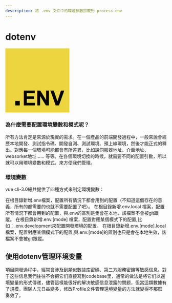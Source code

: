 ```yaml
---
description: 將 .env 文件中的環境參數加載到 process.env
---
```


# dotenv

![](../../.gitbook/assets/env.PNG)


### 為什麼需要配置環境變數和模式呢？

所有方法肯定是來源於現實的需求。在一個產品的前端開發過程中，一般來說會經歷本地開發、測試指令碼、開發自測、測試環境、預上線環境，然後才能正式的釋出。對應每一個環境可能都會有所差異，比如說伺服器地址、介面地址、websorket地址…… 等等。在各個環境切換的時候，就需要不同的配置引數，所以就可以用環境變數和模式，來方便我們管理。

### 環境變數
vue cli-3.0總共提供了四種方式來制定環境變數：

在根目錄新增.env檔案，配置所有情況下都會用到的配置（不知道這個存在的意義，所有的都需要的也就不需要配置了吧）。
在根目錄新增.env.local 檔案，配置所有情況下都會用到的配置，與.env的區別是隻會在本地，該檔案不會被git跟蹤。
在根目錄新增.env.[mode] 檔案，配置對應某個模式下的配置,比如：.env.development來配置開發環境的配置。
在根目錄新增.env.[mode].local檔案，配置對應某個模式下的配置,與.env.[mode]的區別也只是會在本地生效，該檔案不會被git跟蹤。

## 使用dotenv管理环境变量

項目開發過程中，經常會涉及到類似數據库密碼、第三方服務密鑰等敏感信息。對于这些信息我們往往不会把它们直接寫到codebase里，通常的做法是將它们以還境變量的形式傳递，儘管這樣能很好的解决敏感信息泄露的問题，但當這類數據有了規模，團隊人元日益變多，修改Profile文件管理還境變量的方法就變得不那麼奏效了，

